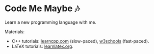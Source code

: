 # Code Me Maybe 🎶

Learn a new programming language with me.

Materials:

- C++ tutorials: [learncpp.com](https://www.learncpp.com/) (slow-paced), [w3schools](https://www.w3schools.com/cpp/) (fast-paced).
- LaTeX tutorials: [learnlatex.org](https://www.learnlatex.org/en/).